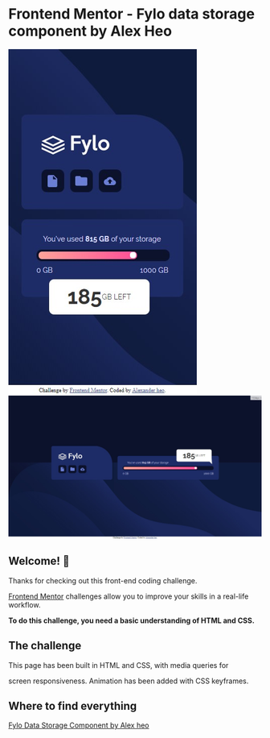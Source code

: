 # Frontend Mentor - Fylo data storage component by Alex Heo

![Mobile design preview for the Fylo data storage component coding challenge](./images/fylo-mobile.jpg)
![Desktop design preview for the Fylo data storage component coding challenge](./images/fylo-desktop.jpg)

## Welcome! 👋

Thanks for checking out this front-end coding challenge.

[Frontend Mentor](https://www.frontendmentor.io) challenges allow you to improve your skills in a real-life workflow.

**To do this challenge, you need a basic understanding of HTML and CSS.**

## The challenge

This page has been built in HTML and CSS, with media queries for

screen responsiveness. Animation has been added with CSS keyframes.

## Where to find everything

[Fylo Data Storage Component by Alex heo]()
